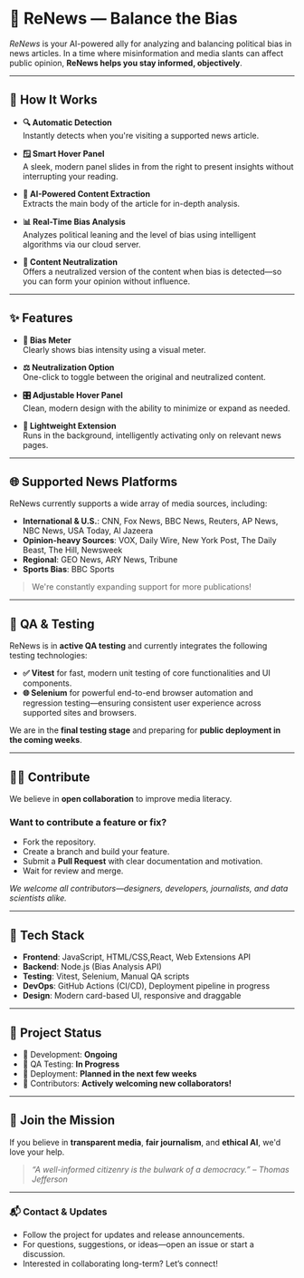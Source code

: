 # 📰 ReNews — Balance the Bias

_ReNews_ is your AI-powered ally for analyzing and balancing political bias in news articles. In a time where misinformation and media slants can affect public opinion, **ReNews helps you stay informed, objectively**.

---

## 🚀 How It Works

- **🔍 Automatic Detection**  
  Instantly detects when you're visiting a supported news article.

- **🪟 Smart Hover Panel**  
  A sleek, modern panel slides in from the right to present insights without interrupting your reading.

- **🧠 AI-Powered Content Extraction**  
  Extracts the main body of the article for in-depth analysis.

- **📊 Real-Time Bias Analysis**  
  Analyzes political leaning and the level of bias using intelligent algorithms via our cloud server.

- **🧹 Content Neutralization**  
  Offers a neutralized version of the content when bias is detected—so you can form your opinion without influence.

---

## ✨ Features

- **🧭 Bias Meter**  
  Clearly shows bias intensity using a visual meter.

- **⚖️ Neutralization Option**  
  One-click to toggle between the original and neutralized content.

- **🎛 Adjustable Hover Panel**  
  Clean, modern design with the ability to minimize or expand as needed.

- **🔌 Lightweight Extension**  
  Runs in the background, intelligently activating only on relevant news pages.

---

## 🌐 Supported News Platforms

ReNews currently supports a wide array of media sources, including:

- **International & U.S.**: CNN, Fox News, BBC News, Reuters, AP News, NBC News, USA Today, Al Jazeera  
- **Opinion-heavy Sources**: VOX, Daily Wire, New York Post, The Daily Beast, The Hill, Newsweek  
- **Regional**: GEO News, ARY News, Tribune  
- **Sports Bias**: BBC Sports

> We're constantly expanding support for more publications!

---

## 🧪 QA & Testing

ReNews is in **active QA testing** and currently integrates the following testing technologies:

- **✅ Vitest** for fast, modern unit testing of core functionalities and UI components.
- **🌐 Selenium** for powerful end-to-end browser automation and regression testing—ensuring consistent user experience across supported sites and browsers.

We are in the **final testing stage** and preparing for **public deployment in the coming weeks**.

---

## 👩‍💻 Contribute

We believe in **open collaboration** to improve media literacy.

### Want to contribute a feature or fix?

- Fork the repository.
- Create a branch and build your feature.
- Submit a **Pull Request** with clear documentation and motivation.
- Wait for review and merge.

_We welcome all contributors—designers, developers, journalists, and data scientists alike._

---

## 🔧 Tech Stack

- **Frontend**: JavaScript, HTML/CSS,React, Web Extensions API  
- **Backend**: Node.js (Bias Analysis API)  
- **Testing**: Vitest, Selenium, Manual QA scripts  
- **DevOps**: GitHub Actions (CI/CD), Deployment pipeline in progress  
- **Design**: Modern card-based UI, responsive and draggable

---

## 📅 Project Status

- 🔨 Development: **Ongoing**  
- 🧪 QA Testing: **In Progress**  
- 🚀 Deployment: **Planned in the next few weeks**  
- 👥 Contributors: **Actively welcoming new collaborators!**

---

## 🤝 Join the Mission

If you believe in **transparent media**, **fair journalism**, and **ethical AI**, we'd love your help.

> _“A well-informed citizenry is the bulwark of a democracy.” – Thomas Jefferson_

---

### 📬 Contact & Updates

- Follow the project for updates and release announcements.
- For questions, suggestions, or ideas—open an issue or start a discussion.
- Interested in collaborating long-term? Let’s connect!

